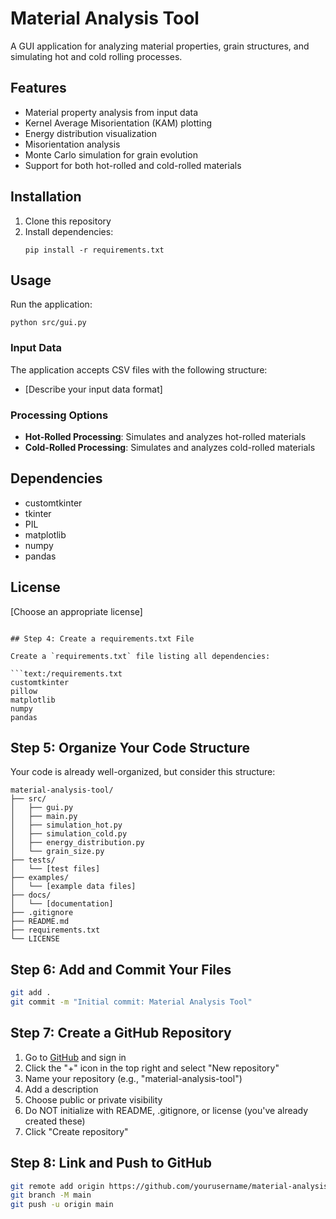# Material Analysis Tool

A GUI application for analyzing material properties, grain structures, and simulating hot and cold rolling processes.

## Features

- Material property analysis from input data
- Kernel Average Misorientation (KAM) plotting
- Energy distribution visualization
- Misorientation analysis
- Monte Carlo simulation for grain evolution
- Support for both hot-rolled and cold-rolled materials

## Installation

1. Clone this repository
2. Install dependencies:
   ```
   pip install -r requirements.txt
   ```

## Usage

Run the application:
```
python src/gui.py
```

### Input Data

The application accepts CSV files with the following structure:
- [Describe your input data format]

### Processing Options

- **Hot-Rolled Processing**: Simulates and analyzes hot-rolled materials
- **Cold-Rolled Processing**: Simulates and analyzes cold-rolled materials

## Dependencies

- customtkinter
- tkinter
- PIL
- matplotlib
- numpy
- pandas

## License

[Choose an appropriate license]
```

## Step 4: Create a requirements.txt File

Create a `requirements.txt` file listing all dependencies:

```text:/requirements.txt
customtkinter
pillow
matplotlib
numpy
pandas
```

## Step 5: Organize Your Code Structure

Your code is already well-organized, but consider this structure:

```
material-analysis-tool/
├── src/
│   ├── gui.py
│   ├── main.py
│   ├── simulation_hot.py
│   ├── simulation_cold.py
│   ├── energy_distribution.py
│   └── grain_size.py
├── tests/
│   └── [test files]
├── examples/
│   └── [example data files]
├── docs/
│   └── [documentation]
├── .gitignore
├── README.md
├── requirements.txt
└── LICENSE
```

## Step 6: Add and Commit Your Files

```bash
git add .
git commit -m "Initial commit: Material Analysis Tool"
```

## Step 7: Create a GitHub Repository

1. Go to [GitHub](https://github.com/) and sign in
2. Click the "+" icon in the top right and select "New repository"
3. Name your repository (e.g., "material-analysis-tool")
4. Add a description
5. Choose public or private visibility
6. Do NOT initialize with README, .gitignore, or license (you've already created these)
7. Click "Create repository"

## Step 8: Link and Push to GitHub

```bash
git remote add origin https://github.com/yourusername/material-analysis-tool.git
git branch -M main
git push -u origin main
```